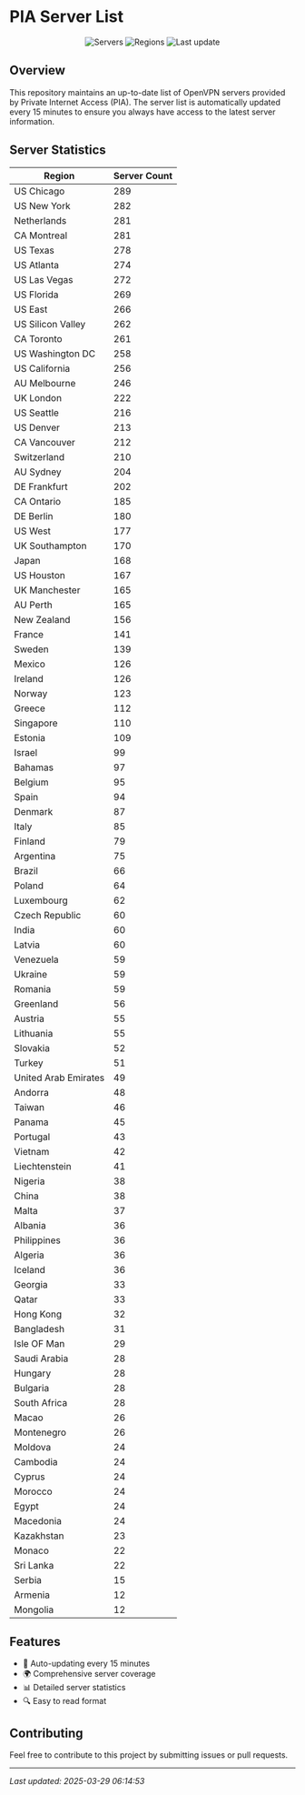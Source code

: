 # PIA Server List

<div align="center">

![Servers](https://img.shields.io/badge/servers-10,445-blue)
![Regions](https://img.shields.io/badge/regions-97-blue)
![Last update](https://img.shields.io/badge/Last_Updated-March_29_2025_01:14_EST-blue)

</div>

## Overview
This repository maintains an up-to-date list of OpenVPN servers provided by Private Internet Access (PIA). The server list is automatically updated every 15 minutes to ensure you always have access to the latest server information.

## Server Statistics
| Region | Server Count |
|--------|--------------|
| US Chicago                     | 289          |
| US New York                    | 282          |
| Netherlands                    | 281          |
| CA Montreal                    | 281          |
| US Texas                       | 278          |
| US Atlanta                     | 274          |
| US Las Vegas                   | 272          |
| US Florida                     | 269          |
| US East                        | 266          |
| US Silicon Valley              | 262          |
| CA Toronto                     | 261          |
| US Washington DC               | 258          |
| US California                  | 256          |
| AU Melbourne                   | 246          |
| UK London                      | 222          |
| US Seattle                     | 216          |
| US Denver                      | 213          |
| CA Vancouver                   | 212          |
| Switzerland                    | 210          |
| AU Sydney                      | 204          |
| DE Frankfurt                   | 202          |
| CA Ontario                     | 185          |
| DE Berlin                      | 180          |
| US West                        | 177          |
| UK Southampton                 | 170          |
| Japan                          | 168          |
| US Houston                     | 167          |
| UK Manchester                  | 165          |
| AU Perth                       | 165          |
| New Zealand                    | 156          |
| France                         | 141          |
| Sweden                         | 139          |
| Mexico                         | 126          |
| Ireland                        | 126          |
| Norway                         | 123          |
| Greece                         | 112          |
| Singapore                      | 110          |
| Estonia                        | 109          |
| Israel                         | 99           |
| Bahamas                        | 97           |
| Belgium                        | 95           |
| Spain                          | 94           |
| Denmark                        | 87           |
| Italy                          | 85           |
| Finland                        | 79           |
| Argentina                      | 75           |
| Brazil                         | 66           |
| Poland                         | 64           |
| Luxembourg                     | 62           |
| Czech Republic                 | 60           |
| India                          | 60           |
| Latvia                         | 60           |
| Venezuela                      | 59           |
| Ukraine                        | 59           |
| Romania                        | 59           |
| Greenland                      | 56           |
| Austria                        | 55           |
| Lithuania                      | 55           |
| Slovakia                       | 52           |
| Turkey                         | 51           |
| United Arab Emirates           | 49           |
| Andorra                        | 48           |
| Taiwan                         | 46           |
| Panama                         | 45           |
| Portugal                       | 43           |
| Vietnam                        | 42           |
| Liechtenstein                  | 41           |
| Nigeria                        | 38           |
| China                          | 38           |
| Malta                          | 37           |
| Albania                        | 36           |
| Philippines                    | 36           |
| Algeria                        | 36           |
| Iceland                        | 36           |
| Georgia                        | 33           |
| Qatar                          | 33           |
| Hong Kong                      | 32           |
| Bangladesh                     | 31           |
| Isle OF Man                    | 29           |
| Saudi Arabia                   | 28           |
| Hungary                        | 28           |
| Bulgaria                       | 28           |
| South Africa                   | 28           |
| Macao                          | 26           |
| Montenegro                     | 26           |
| Moldova                        | 24           |
| Cambodia                       | 24           |
| Cyprus                         | 24           |
| Morocco                        | 24           |
| Egypt                          | 24           |
| Macedonia                      | 24           |
| Kazakhstan                     | 23           |
| Monaco                         | 22           |
| Sri Lanka                      | 22           |
| Serbia                         | 15           |
| Armenia                        | 12           |
| Mongolia                       | 12           |

## Features
- 🔄 Auto-updating every 15 minutes
- 🌍 Comprehensive server coverage
- 📊 Detailed server statistics
- 🔍 Easy to read format

## Contributing
Feel free to contribute to this project by submitting issues or pull requests.

---
*Last updated: 2025-03-29 06:14:53*